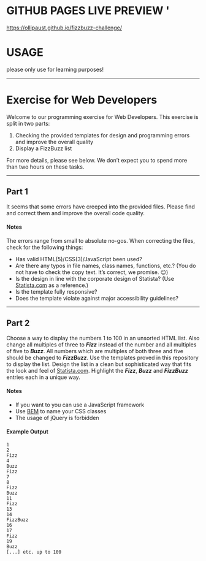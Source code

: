 # GITHUB PAGES LIVE PREVIEW '
https://ollipaust.github.io/fizzbuzz-challenge/

# USAGE #
please only use for learning purposes!
__________________________________________________________________________________

# Exercise for Web Developers #

Welcome to our programming exercise for Web Developers. This exercise is split in two parts:

1. Checking the provided templates for design and programming errors and improve the overall quality
2. Display a FizzBuzz list

For more details, please see below. We don’t expect you to spend more than two hours on these tasks.

---

## Part 1 ##

It seems that some errors have creeped into the provided files.
Please find and correct them and improve the overall code quality.

#### Notes ####

The errors range from small to absolute no-gos. When correcting the files, check for the following things:

* Has valid HTML(5)/CSS(3)/JavaScript been used?
* Are there any typos in file names, class names, functions, etc.? (You do not have to check the copy text. It’s correct, we promise. 😉)
* Is the design in line with the corporate design of Statista? (Use [Statista.com](https://www.statista.com/) as a reference.)
* Is the template fully responsive?
* Does the template violate against major accessibility guidelines?

---

## Part 2 ##

Choose a way to display the numbers 1 to 100 in an unsorted HTML list. Also change all multiples of three to ***Fizz*** instead of the number and all multiples of five to ***Buzz***. All numbers which are multiples of both three and five should be changed to ***FizzBuzz***.
Use the templates proved in this repository to display the list.
Design the list in a clean but sophisticated way that fits the look and feel of [Statista.com](https://www.statista.com/). Highlight the ***Fizz***, ***Buzz*** and ***FizzBuzz*** entries each in a unique way.

#### Notes ####

* If you want to you can use a JavaScript framework
* Use [BEM](http://getbem.com/naming/) to name your CSS classes
* The usage of jQuery is forbidden

#### Example Output ####

```
1
2
Fizz
4
Buzz
Fizz
7
8
Fizz
Buzz
11
Fizz
13
14
FizzBuzz
16
17
Fizz
19
Buzz
[...] etc. up to 100
```
